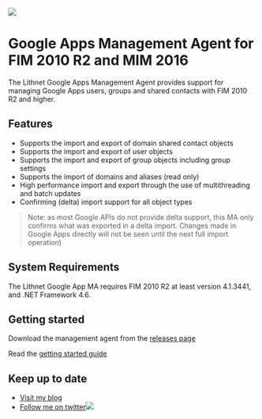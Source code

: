 ![](https://lithnet.github.io/images/logo-ex-small.png)
# Google Apps Management Agent for FIM 2010 R2 and MIM 2016
The Lithnet Google Apps Management Agent provides support for managing Google Apps users, groups and shared contacts with FIM 2010 R2 and higher.

## Features
* Supports the import and export of domain shared contact objects
* Supports the import and export of user objects
* Supports the import and export of group objects including group settings
* Supports the import of domains and aliases (read only)
* High performance import and export through the use of multithreading and batch updates
* Confirming (delta) import support for all object types

> Note: as most Google APIs do not provide delta support, this MA only confirms what was exported in a delta import. Changes made in Google Apps directly will not be seen until the next full import operation)

## System Requirements
The Lithnet Google App MA requires FIM 2010 R2 at least version 4.1.3441, and .NET Framework 4.6.

## Getting started
Download the management agent from the [releases page](https://github.com/lithnet/googleapps-managementagent/releases)

Read the [getting started guide](https://github.com/lithnet/googleapps-managementagent/wiki)

## Keep up to date
* [Visit my blog](ttp://blog.lithiumblue.com)
* [Follow me on twitter](https://twitter.com/RyanLNewington)![](http://twitter.com/favicon.ico)
